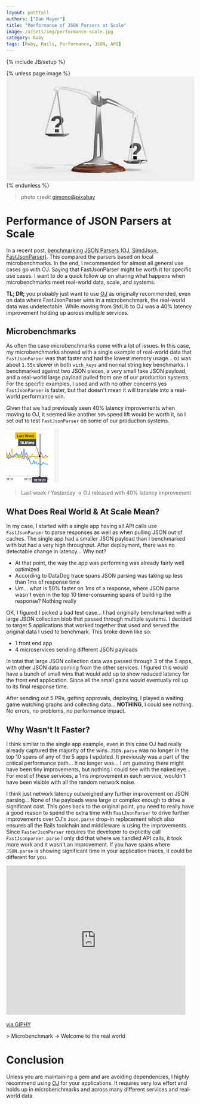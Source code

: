 ```yaml
---
layout: posttail
authors: ["Dan Mayer"]
title: "Performance of JSON Parsers at Scale"
image: /assets/img/performance-scale.jpg
category: Ruby
tags: [Ruby, Rails, Performance, JSON, API]
---
```


{% include JB/setup %}

{% unless page.image %}
![performance](/assets/img/performance-scale.jpg)
{% endunless %}

> photo credit [qimono@pixabay](https://pixabay.com/photos/scale-question-importance-balance-2635397/)

# Performance of JSON Parsers at Scale

In a recent post, [benchmarking JSON Parsers (OJ, SimdJson, FastJsonParser)](https://www.mayerdan.com/ruby/2020/11/15/benchmarking-JSON-parser). This compared the parsers based on local microbenchmarks. In the end, I recommended for almost all general use cases go with OJ. Saying that FastJsonParser might be worth it for specific use cases. I want to do a quick follow up on sharing what happens when microbenchmarks meet real-world <!--more--> data, scale, and systems.

__TL; DR;__ you probably just want to use [OJ](https://github.com/ohler55/oj) as originally recommended, even on data where FastJsonParser wins in a microbenchmark, the real-world data was undetectable. While moving from StdLib to OJ was a 40% latency improvement holding up across multiple services.

## Microbenchmarks 

As often the case microbenchmarks come with a lot of issues. In this case, my microbenchmarks showed with a single example of real-world data that `FastJsonParser` was that faster and had the lowest memory usage... `OJ` was about `1.55x` slower in both `with_keys` and normal string key benchmarks. I benchmarked against two JSON pieces, a very small fake JSON payload, and a real-world large payload pulled from one of our production systems. For the specific examples, I used and with no other concerns yes `FastJsonParser` is faster, but that doesn't mean it will translate into a real-world performance win.

Given that we had previously seen 40% latency improvements when moving to OJ, it seemed like another `50%` speed lift would be worth it, so I set out to test `FastJsonParser` on some of our production systems.

![40 percent improvement graph](/assets/img/40_perc_latency.png)
> Last week / Yesterday -> OJ released with 40% latency improvement

## What Does Real World & At Scale Mean?

In my case, I started with a single app having all API calls use `FastJsonParser` to parse responses as well as when pulling JSON out of caches. The single app had a smaller JSON payload than I benchmarked with but had a very high throughput. After deployment, there was no detectable change in latency... Why not?

* At that point, the way the app was performing was already fairly well optimized
* According to DataDog trace spans JSON parsing was taking up less than 1ms of response time
* Um... what is 50% faster on 1ms of a response, where JSON parse wasn't even in the top 10 time-consuming spans of building the response? Nothing really

OK, I figured I picked a bad test case... I had originally benchmarked with a large JSON collection blob that passed through multiple systems. I decided to target 5 applications that worked together that used and served the original data I used to benchmark. This broke down like so:

* 1 front end app
* 4 microservices sending different JSON payloads

In total that large JSON collection data was passed through 3 of the 5 apps, with other JSON data coming from the other services. I figured this would have a bunch of small wins that would add up to show reduced latency for the front end application. Since all the small gains would eventually roll up to its final response time.

After sending out 5 PRs, getting approvals, deploying, I played a waiting game watching graphs and collecting data... __NOTHING__, I could see nothing. No errors, no problems, no performance impact.

## Why Wasn't It Faster?

I think similar to the single app example, even in this case OJ had really already captured the majority of the wins. `JSON.parse` was no longer in the top 10 spans of any of the 5 apps I updated. It previously was a part of the critical performance path... It no longer was... I am guessing there might have been tiny improvements, but nothing I could see with the naked eye... For most of these services, a 1ms improvement in each service, wouldn't have been visible with all the random network noise.

I think just network latency outweighed any further improvement on JSON parsing... None of the payloads were large or complex enough to drive a significant cost. This goes back to the original point, you need to really have a good reason to spend the extra time with `FastJsonParser` to drive further improvements over OJ's `Json.parse` drop-in replacement which also ensures all the Rails toolchain and middleware is using the improvements. Since `FasterJsonParser` requires the developer to explicitly call `FastJsonparser.parse` I only did that where we handled API calls, it took more work and it wasn't an improvement. If you have spans where `JSON.parse` is showing significant time in your application traces, it could be different for you.

<iframe src="https://giphy.com/embed/SwmYRaqcowXczDPAxP" width="480" height="400" frameBorder="0" class="giphy-embed" allowFullScreen></iframe><p><a href="https://giphy.com/gifs/Friends-SwmYRaqcowXczDPAxP">via GIPHY</a></p>
> Microbenchmark -> Welcome to the real world


# Conclusion

Unless you are maintaining a gem and are avoiding dependencies, I highly recommend using [OJ](https://github.com/ohler55/oj) for your applications. It requires very low effort and holds up in microbenchmarks and across many different services and real-world data.
